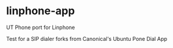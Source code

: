 # linphone-app
UT Phone port for Linphone

Test for a SIP dialer forks from Canonical's Ubuntu Pone Dial App
